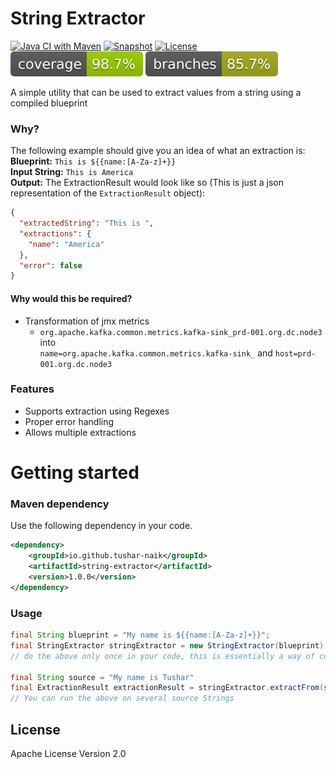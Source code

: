 # String Extractor 

[![Java CI with Maven](https://github.com/tushar-naik/string-extractor/actions/workflows/actions.yml/badge.svg)](https://github.com/tushar-naik/string-extractor/actions/workflows/actions.yml)
[![Snapshot](https://img.shields.io/nexus/s/io.github.tushar-naik/string-extractor?server=https%3A%2F%2Fs01.oss.sonatype.org)](https://s01.oss.sonatype.org/content/repositories/snapshots/io/github/tushar-naik/string-extractor/)
[![License](https://img.shields.io/github/license/tushar-naik/string-extractor)](https://github.com/tushar-naik/string-extractor/blob/main/LICENSE)
![Coverage](.github/badges/jacoco.svg)
![Coverage](.github/badges/branches.svg)

A simple utility that can be used to extract values from a string using a compiled blueprint

### Why?
The following example should give you an idea of what an extraction is:<br>
**Blueprint:** `This is ${{name:[A-Za-z]+}}` <br>
**Input String:** `This is America` <br>
**Output:** The ExtractionResult would look like so (This is just a json representation of the `ExtractionResult` object): <br>
```json
{
  "extractedString": "This is ",
  "extractions": {
    "name": "America"
  },
  "error": false
}
```

#### Why would this be required?
- Transformation of jmx metrics
  - `org.apache.kafka.common.metrics.kafka-sink_prd-001.org.dc.node3` into <br> `name=org.apache.kafka.common.metrics.kafka-sink_` and `host=prd-001.org.dc.node3` 
     

### Features
- Supports extraction using Regexes
- Proper error handling
- Allows multiple extractions


# Getting started
### Maven dependency
Use the following dependency in your code.
```xml
<dependency>
    <groupId>io.github.tushar-naik</groupId>
    <artifactId>string-extractor</artifactId>
    <version>1.0.0</version>
</dependency>
```

### Usage
```java
final String blueprint = "My name is ${{name:[A-Za-z]+}}";
final StringExtractor stringExtractor = new StringExtractor(blueprint); 
// do the above only once in your code, this is essentially a way of compiling the blueprint and the regexes involved

final String source = "My name is Tushar"
final ExtractionResult extractionResult = stringExtractor.extractFrom(source);
// You can run the above on several source Strings

```


## License
Apache License Version 2.0